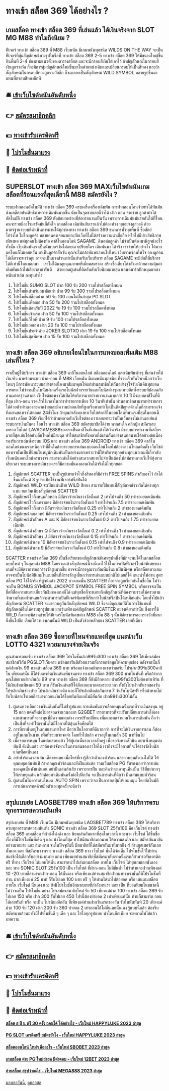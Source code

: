 # ทางเข้า สล็อต 369 ได้อย่างไร ?
## เกมสล็อต ทางเข้า สล็อต 369 ที่เล่นแล้ว ได้เงินจริงจาก SLOT MG M88 ทำไมถึงนิยม ?
ฟีเจอร์ ทางเข้า สล็อต 369 ที่ M88 เว็บพนัน มีเกมพนันทุกชนิด WILDS ON THE WAY จะเป็นฟีเจอร์ที่สุ่มสัญลักษณ์บางรูปในรีลที่ ทางเข้า สล็อต 369 2-5 ทางเข้า สล็อต 369 ให้มีขนาดใหญ่ขึ้น กินพื้นที่ 2-4 ช่องตามแนวตั้งของตารางสล็อต และจะมีกรอบสีเงินใส่เอาไว้ ถ้าสัญลักษณ์ในกรอบสีเงินถูกรางวัล ก็จะมีการสุ่มสัญลักษณ์ใหม่ขึ้นมาในตำแหน่งเดิมและเปลี่ยนกรอบให้เป็นสีทอง และถ้าสัญลักษณ์ในกรอบสีทองถูกรางวัลอีก ก็จะกลายเป็นสัญลักษณ์ WILD SYMBOL หลายรูปขึ้นมาแทนที่กรอบสีทองอีกที

## 🛎 [เข้าเว็บไซต์พนันอันดับหนึ่ง](https://bit.ly/3SdLNi2)
## 👉 [สมัครสมาชิกคลิก](https://bit.ly/3SdLNi2)
## 💵 [ทางเข้ารับเครดิตฟรี](https://bit.ly/3dyRKHj)
## 👑 [โปรโมชั่นมาแรง](https://bit.ly/3dyRKHj)
## 📱 [ติดต่อเจ้าหน้าที่](https://bit.ly/3dyRKHj)

## SUPERSLOT ทางเข้า สล็อต 369 MAXเว็บไซต์พนันเกม สล็อตที่ร้อนแรงที่สุดเดี๋ยวนี้ M88 สมัครยังไง ?
ระบบฝากถอนอัตโนมัติ ทางเข้า สล็อต 369 ครบเครื่องเรื่องเดิมพัน การฝากถอนโอนจ่ายทำได้ทันมันส่งผลดีต่อประสิทธิภาพการเดิมพันมากขึ้น นับเป็นจุดขายเลยก็ว่าได้ ฝาก ถอน จ่ายง่าย ลูกค้าทำได้อัตโนมัติ ทางเข้า สล็อต 369 ตัดข้อบกพร่องที่ต้องรอนานเป็นวัน เพราะการเดิมพันมันรอกันได้ที่ไหน คนจะรวยมีอะไรมาขัดมันก็ตัดใจ เกมสล็อต เดิมพันกับเราแล้วไม่ต้องห่วง ทุกอย่างลุล่วงดี ด้วยมาตรฐานระบบดีดำเนินการผ่านได้ทุกช่องทาง ทางเข้า สล็อต 369 ธนาคารทั่วทุกพื้นที่
ซื่อสัตย์ โปร่งใส ไม่โกงลูกค้า หลายคนคงเจอมาเยอะกับเว็บที่ไม่ได้สร้างความน่าเชื่อถือ หรือไม่มีประสิทธิภาพเพียงพอ แต่ทุกคนไม่ต้องท้อ คาสิโนออนไลน์ SAGAME  ดีพอต่อลูกค้า ไม่จำเป็นต้องมาพิสูจน์อะไรทั้งนั้น เว็บเดิมพันเราเป็นนัมเบอร์วันไม่เคยเอาเปรียบใคร เดิมพันมา ได้จริง เราจ่ายให้อย่างไว ได้มากแค่ไหนก็ไม่เคยหวั่น มาเป็นลูกค้าสักวัน คุณจะไม่กล้าหันหน้าหนไปไหน เว็บเราพร้อมให้ใจ ลองดูก่อนได้เดี๋ยวจะหาว่าคุย
อาจจะเป็นบางส่วนเท่านั้นสำหรับเว็บบริการ สล็อต SAGAME จะมีสักกี่ที่บริการได้ดีเท่านี้ไหนบอกมา    เราไม่ได้มาคุยคุณภาพพรีเมี่ยมสมราคา สร้างชื่อเสียงโด่งดังมาด้วยความคุ้มค่า เดิมพันแล้วไม่เสียเวลาการันตี    ด้วยยอดผู้เล่นที่ติดอันดับเว็บนิยมมากสุด แลนด์มาร์กปักหมุดแหล่งพนันน่าเล่น ลงทุนกำไร
1. โปรโมชั่น SUMO SLOT ฝาก 100 รับ 200 รวมโปรสล็อตทั้งหมด
2. โปรโมชั่นสำหรับสมาชิกเก่า ฝาก 99 รับ 300 รวมโปรสล็อตทั้งหมด
3. โปรโมชั่นสล็อตฝาก 50 รับ 100 ถอนไม่อั้นล่าสุด PG SLOT
4. โปรโมชั่นเพื่อเธอ ฝาก 50 รับ 200 รวมโปรสล็อตทั้งหมด
5. โปรโมชั่นต้อนรับปี 2022 รับ 19 รับ 100 รวมโปรสล็อตทั้งหมด
6. โปรโมชั่นเจ้าแรก ฝาก 50 รับ 100 รวมโปรสล็อตทั้งหมด
7. โปรโมชั่นวีไอพี ฝาก 9 รับ 100 รวมโปรสล็อตทั้งหมด
8. โปรโมชั่นวอเลท ฝาก 20 รับ 100 รวมโปรสล็อตทั้งหมด
9. โปรโมชั่นประจำค่าย JOKER SLOTXO ฝาก 19 รับ 100 รวมโปรสล็อตทั้งหมด
10. โปรโมชั่นสุดพิเศษ ฝาก 15 รับ 100 รวมโปรสล็อตทั้งหมด

## ทางเข้า สล็อต 369 อธิบายเงื่อนไขในการแทงบอลเพิ่มเติม M88 เล่นที่ไหน ?
เราเป็นผู้ให้บริการ ทางเข้า สล็อต 369 คาสิโนออนไลน์ สล็อตออนไลน์ และเดิมพันต่างๆ ที่เล่นง่ายได้เงินจริง มาพร้อมระบบ ฝาก-ถอน ที่ M88 เว็บพนัน มีเกมพนันทุกชนิด ที่รวดเร็วทันใจเหนือกว่าเว็บไหนๆ มีการพัฒนาระบบอย่างต่อเนื่องมาสัมมาคุณให้แก่ท่านสมาชิกให้กันอย่างจุใจรับเงินคืนทุกยอดการแทง ไม่ว่าจะเป็นโบนัสฝากครั้งแรกโบนัสฝากรายวันและโบนัสต่างๆมากมายอีกทั้งระบบที่ปลอดภัยตามมาตรฐานสากล
เว็บไซต์ของเราได้เปิดให้บริการมาอย่างยาวนานมากกว่า 10 ปี มีระบบคาสิโนที่ดีที่สุด ฝาก-ถอน รวดเร็วใช้เวลาในการทำรายการเพียง 10 วินาทีเท่านั้น ท่านสมาชิกสามารถทำรายการได้ด้วยตัวท่านเองสะดวกง่ายและมีความปลอดภัยที่สูงหรือหากทำไม่เป็นติดปัญหาด้านใดก็สามารถแจ้งทีมงานของเราได้ตลอด 24ชั่วโมง
ถ้าคุณกำลังมองหาเว็บไซต์คาสิโนออนไลน์ที่มาแรงที่สุดในตอนนี้ ทางเข้า สล็อต 369 เรียกได้ว่าห้ามพลาดกับเว็บไซต์ของเราเลยเพราะว่าเป็นเว็บตรงไม่ผ่านเอเย่นต์ ระบบการเงินมั่นคง โอนไว ทางเข้า สล็อต 369 สมัครสมาชิกได้ง่าย หากสนใจ คลิกปุ่ม สมัครเลย
เพราะเว็บไซต์ LAVAGAME888ของเราเป็นคาสิโนที่เล่นแล้วได้เงินจริง มีระบบการทำงานที่เสถียรมากที่สุดเล่นได้อย่างลื่นไหลไม่มีสะดุด ทำให้สมาชิกทั้งหลายได้เล่นกันอย่างสนุกสนานได้อย่างต่อเนื่องรองรับการเล่นทั้งระบบ IOS และ ทางเข้า สล็อต 369 ANDROID ทางเข้า สล็อต 369 คาสิโนออนไลน์ของเราเหนือกว่าที่อื่นใดด้วยระบบการเล่นแบบออนไลน์โดยไม่ต้องดาวน์โหลดติดตั้ง
เว็บไซต์ของเรานั้นเป็นที่นิยมในหมู่นักเดิมพันเป็นอย่างมากเพราะว่ามีให้บริการทุกอย่างทุกแนวเกมที่เกี่ยวกับเว็บพนันออนไลน์ครบวงจร สามารถเล่นได้อย่างสะดวกสบายไม่จำเป็นต้องไปสมัครหลายเว็บให้ยุ่งยากเสียเวลา ระบบทางการเงินของเราก็มีความมั่นคงถอนเงินได้จริงได้ไวทุกยอด
1. สัญลักษณ์ SCATTER จะเป็นรูปเทพเจ้าไวกิ้งสีทองที่มีคำว่า FREE SPINS กำกับเอาไว้ ถ้าได้ขึ้นมาตั้งแต่ 3 รูปจะเปิดใช้งานฟีเจอร์ฟรีสปินได้
2. สัญลักษณ์ WILD จะเป็นแผ่นป้าย WILD สีทอง สามารถใช้แทนที่สัญลักษณ์รางวัลได้ครบทุกแบบ ยกเว้นเพียงสัญลักษณ์ SCATTER
3. สัญลักษณ์ไวกิ้งหนุ่มถือหอก มีอัตราจ่ายเงินรางวัลตั้งแต่ 2 เท่าไปจนถึง 50 เท่าของยอดเดิมพัน
4. สัญลักษณ์ไวกิ้งเคราแดง มีอัตราจ่ายเงินรางวัลตั้งแต่ 1 เท่าไปจนถึง 7.5 เท่าของยอดเดิมพัน
5. สัญลักษณ์ไวกิ้งสาว มีอัตราจ่ายเงินรางวัลตั้งแต่ 0.25 เท่าไปจนถึง 2 เท่าของยอดเดิมพัน
6. สัญลักษณ์จอมเวทย์ มีอัตราจ่ายเงินรางวัลตั้งแต่ 0.25 เท่าไปจนถึง 2 เท่าของยอดเดิมพัน
7. สัญลักษณ์ตัวอักษร A และ K มีอัตราจ่ายเงินรางวัลตั้งแต่ 0.2 เท่าไปจนถึง 1.75 เท่าของยอดเดิมพัน
8. สัญลักษณ์ตัวอักษร Q มีอัตราจ่ายเงินรางวัลตั้งแต่ 0.2 เท่าไปจนถึง 1 เท่าของยอดเดิมพัน
9. สัญลักษณ์ตัวอักษร J มีอัตราจ่ายเงินรางวัลตั้งแต่ 0.15 เท่าไปจนถึง 1 เท่าของยอดเดิมพัน
10. สัญลักษณ์ตัวเลข 10 มีอัตราจ่ายเงินรางวัลตั้งแต่ 0.15 เท่าไปจนถึง 0.9 เท่าของยอดเดิมพัน
11. สัญลักษณ์ตัวเลข 9 มีอัตราจ่ายเงินรางวัลตั้งแต่ 0.1 เท่าไปจนถึง 0.8 เท่าของยอดเดิมพัน

SCATTER ทางเข้า สล็อต 369 เป็นชื่อเรียกของสัญลักษณ์พิเศษรูปหนึ่งที่มักจะพบได้ในเกมสล็อตแบบใหม่ ๆ ในยุคหลัง M88 โดยรวมแล้วสัญลักษณ์นี้จะมีเอาไว้ใช้ในการเปิดฟีเจอร์โบนัสพิเศษของเกมที่จะมีอัตราการออกรางวัลสูงมากขึ้น อาจจะมีการคูณรางวัลเพิ่มขึ้นมาเป็นพิเศษ หรือสล็อตบางเกมอาจจะเป็นโบนัสมินิเกมในแบบอื่นที่มีรางวัลสูงขึ้นกว่าการเล่นแบบปกติไปเลยก็ได้
แนะนำให้อ่าน สูตรสล็อต PG ใช้ได้จริง พิสูจน์แล้ว 2022
บางเกมนั้น SCATTER ก็อาจจะถูกเรียกกันในชื่ออื่น ไม่ว่าจะเป็น BONUS SYMBOL JACKPOT SYMBOL FREE SPIN SYMBOL หรืออาจจะเป็นชื่อที่สื่อความหมายเกี่ยวกับธีมของเกมก็ได้ แต่ทุกชื่อก็จะหมายถึงสัญลักษณ์ที่ต้องรวบรวมให้ครบตามจำนวนที่เกมกำหนดแล้วจะสามารถเปิดฟีเจอร์พิเศษที่เรียกว่าโบนัสฟรีสปินได้เหมือนกัน
โดยทั่วไปแล้วสัญลักษณ์ SCATTER จะมาควบคู่กันกับสัญลักษณ์ WILD ซึ่งจะมีคุณสมบัติในการใช้แทนที่สัญลักษณ์อื่นได้ครบทุกรูปแบบ ยกเว้นเพียงแค่สัญลักษณ์ SCATTER อย่างเดียวเท่านั้น ซึ่งการใช้ WILD ก็อาจจะมีส่วนช่วยให้ฟีเจอร์โบนัสพิเศษต่าง M88 เอ็ม 88 ๆ นั้นมีอัตราการออกรางวัลที่มากยิ่งขึ้นไปอีก เรียกได้ว่าบางเกมนั้นมี WILD เป็นตัวช่วยหลักของ SCATTER เลยทีเดียว

## ทางเข้า สล็อต 369 ซื้อหวยที่ไหนจ่ายแพงที่สุด แนะนำเว็บ LOTTO 4321 หวยมาแรงจ่ายเงินจริง
คุณสามารถขอรับ ทางเข้า สล็อต 369 โปรโมชั่นฝาก99รับ300 ทางเข้า สล็อต 369 ได้เพียงสมัครสมาชิกฟรีกับ PGSLOTเว็บตรง พร้อมการันตีตัวตนรวมทั้งกรอกข้อมูลให้ครบทุกช่อง หลังจากนั้นก็แค่ฝากเงิน 99 ทางเข้า สล็อต 369 บาท พร้อมแจ้งแอดมินทางแชทว่าขอรับ โปรฝาก99รับ300คาสิโน เพียงแค่นั้น ก็ได้รับเครดิตเงินเล่นเพิ่มจนครบ ทางเข้า สล็อต 369 300 บาทในทันที หรือถ้าหากคุณไม่อยากฝากเงินถึง 99 บาท ทางเข้า สล็อต 369 ก็ยังมีอีกหลาย ฝาก99รับ300ไม่ต้องทำเทิร์น ที่ใช้เงินฝากเพียงแค่ 50 บาท ก็รับเงินเล่นฟรีได้อีกเยอะมากตามระยะเวลา ทั้งยังโปรฝากทีแรกของวัน โปรฝากเงินช่วงบ่าย โปรฝากเงินช่วงดึก และก็โปรฝากติดต่อกันครบ 7 วันรับโบนัสฟรี หรือถ้าหากไม่รับโบนัสอะไรเลยก็สามารถถอนเงินได้โดยทันทีแบบไม่มีอั้นกับ ฝาก99รับ300ไม่อั้น
1. ผู้เล่นควรเลือกวางเงินเดิมพันที่ไม่ซ้ำรูปแบบ การเดิมพันอาจเลือกหมุนครั้งแรกที่วางเงินลงทุน อยู่ 15 แถว แต่ครั้งต่อไปอาจลดจำนวนลงมา G2GBET เราสามารถที่จะปรับเปลี่ยนการเล่นได้เอง และสามารถที่จะลงทุนที่มีความแตกต่าง การปรับเปลี่ยน เพิ่มและลดจำนวนในการเดิมพัน ถือว่าเป็นสิ่งที่จะทำให้เรานั้นได้มีโอกาสได้ลุ้นแจ็คพ็อตได้
2. การที่เรานั้นอยู่ในเกมนานเท่าไหร่ ถือว่าเป็นโอกาสที่ดีมากกว่า การที่จะได้เงินจากการเล่น ก็ต้องอยู่ในเกมในนาน เพื่อที่ระบบจะจดจำ โดยทั่วไปแล้ว ควรอยู่ในเกมสัก 30 นาทีขึ้นไป
3. เมื่อจบการหมุน ในแต่ละรอบแล้ว ให้ผู้เล่นนั้นรอเวลาสักครู่ เพื่อรอจังหวะสักนิด อย่าเพิ่งหมุนต่อทันที ดังนั้นแล้ว เราต้องหาจังหวะในการเล่นของเราให้ได้ เราถึงจะมีโอกาสที่จะได้รางวัลโบนัสแจ๊ตพ็อตนั้นเอง
4. อย่าหัวร้อนเวลาเล่น เด็ดขาดเลย เมื่อไหร่ที่เรารู้สึกว่าตัวเองหัวร้อน และควบคุมตัวเองไม่ได้ ให้คุณหยุดเล่นทันที ถ้าหากคุณหัวร้อนและยังฝืนเล่นต่อ รวมเว็บสล็อต PG รับรองเลยว่าการเล่นของคุณนั้นพังแน่นอน อย่าฝืนเล่นถ้าเสีย เพราะการฝืน และคิดว่าจะเอาทุนคืนเป็น วิธีที่แย่มากๆ ให้เราหยุดเล่น แล้วต่อยมาเดิมพันครั้งต่อไปอีกวัน จะเป็นการเล่นที่ดีกว่า ฝืนเล่นแบบหัวร้อน
5. ผู้เล่นนั้นไม่ควรเล่นโหมด  AUTO SPIN เพราะว่าจะเป็นการกดปุ่มให้เกมหมุน โดยอัตโนมัติ การเล่นควรกดด้วยมือตัวเองทุกครั้งจะดีกว่า

## สรุปแบบย่อ LAOSBET789 ทางเข้า สล็อต 369 ให้บริการครบทุกอรรถรสความบันเทิง
สรุปแบบย่อ ที่ M88 เว็บพนัน มีเกมพนันทุกชนิด LAOSBET789 ทางเข้า สล็อต 369 ให้บริการครบทุกอรรถรสความบันเทิง SONIC ทางเข้า สล็อต 369 SLOT 25รับ100 คือ เว็บไซต์ ทางเข้า สล็อต 369 เกมสล็อต ที่กำลังโด่งดัง และ นิยมเล่นกันมากที่สุดในเวลานี้ และทาง เว็บไซต์ ได้ขึ้นชื่อเรื่องที่มีโปรโมชั่นที่เด็ด ๆ และ น่าโดนที่สุด ทำให้มีสมาชิกมากมาย ให้ความสนใจ และ สมัครกันมากันอย่างมากมาย และ ล้นหลาม จนในปัจจุบันนี้ มีสมาชิกที่ได้สมัครกันมาที่มากถึง 4 ล้านยูสเซอร์กันเลยนั้นเอง และ ที่สมัครมา เพราะ ทางเข้า สล็อต 369 ทาง เว็บไซต์ นั้นได้จัดเต็ม โปรโมชั่นไว้ให้ท่านสมาชิกได้เลือกรับอย่างมากมาย แถม เพียงแค่ท่านสมาชิกที่สมัครมากับเราครั้งแรกก็สามารถรับเครดิตฟรี ที่ทาง เว็บไซต์ ได้มอบให้นั้น สามารถนำไปเล่นเกมสล็อต ภายใน เว็บไซต์ ได้ทุกเกมเลยนั้นเอง และ ทาง SONIC SLOT 25รับ100 เป็น เว็บไซต์ ที่ฝาก-ถอน ไม่มีขั้นต่ำ ไม่ว่าท่านจะฝากเพียงแค่ 10 -20 บาทก็สามารถฝาก-ถอน ได้นั้นเอง หรือเพียงแค่ท่านสมาชิกฝากมาทางเรานั้นก็มีโปรโมชั่นที่ท่าน ฝากเพียงแค่ 25 บาท ก็รับไปเลย 100 บาท ฟรี ๆ ให้ท่านได้นำไปต่อยอด หรือ เล่นเกมสล็อต ภายใน เว็บไซต์ นั้นเอง และ ยังมีโปรโมชั่นอีกมากมายที่กำลังมาแรง และ เป็น ที่ยอดนิยมในขนาดนี้ ไม่ว่าจะเป็น โปรโมชั่น อย่าง โปรสมัครสมาชิกใหม่ รับ 50 เพียงแค่ฝาก 100 ทางเข้า สล็อต 369 รับไปเลย 150 หรือ ฝาก 300 รับไปเลย 450 โปรนี้ต้องทำยอด 2 เท่าเพียงแค่นั้น ท่านก็สามารถ ถอนได้เลยทันที หรือ จะเป็น โปรนิยมอีกอัน ที่เพียงแค่ท่านฝากวันแรกของวัน รับโบนัสทันที 20 เพียงแค่ ฝาก 100 รับ 120 ฝาก 300 รับ 360 ทำยอด 2 เท่าถอนได้ไม่อั้นเลยนั้นเอง รู้แบบนี้แล้ว ต้องรีบสมัครมาแล้วนะ ยังมีโปรโมชั่นดี ๆ เด็ด ๆ และ ไฮโลทุกรูปแบบ น่าโดนอีกเพียบ จะพลาดไม่ได้แล้ว
บทความ

## 🛎 [เข้าเว็บไซต์พนันอันดับหนึ่ง](https://bit.ly/3SdLNi2)
## 👉 [สมัครสมาชิกคลิก](https://bit.ly/3SdLNi2)
## 💵 [ทางเข้ารับเครดิตฟรี](https://bit.ly/3dyRKHj)
## 👑 [โปรโมชั่นมาแรง](https://bit.ly/3dyRKHj)
## 📱 [ติดต่อเจ้าหน้าที่](https://bit.ly/3dyRKHj)

#### [สล็อต ส ปิ น ฟรี 30 ครั้ง ถอนได้ ได้อย่างไร - เว็บใหม่ HAPPYLUKE 2023 ล่าสุด](https://atom.io/themes/สล็อต%20ส%20ปิ%20น%20ฟรี%2030%20ครั้ง%20ถอนได้%20ได้อย่างไร%20-%20เว็บใหม่%20happyluke%202023%20ล่าสุด)
#### [PG SLOT เครดิตฟรี สมัครยังไง - เว็บใหม่ HAPPYLUKE 2023 ล่าสุด](https://atom.io/themes/pg%20slot%20เครดิตฟรี%20สมัครยังไง%20-%20เว็บใหม่%20happyluke%202023%20ล่าสุด)
#### [สล็อตออนไลน์ ใหม่ๆ คืออะไร - เว็บใหม่ SBOBET 2023 ล่าสุด](https://atom.io/themes/สล็อตออนไลน์%20ใหม่ๆ%20คืออะไร%20-%20เว็บใหม่%20sbobet%202023%20ล่าสุด)
#### [เกมสล็อต ค่าย PG ใหม่ล่าสุด มีคำตอบ - เว็บใหม่ 12BET 2023 ล่าสุด](https://atom.io/themes/เกมสล็อต%20ค่าย%20pg%20ใหม่ล่าสุด%20มีคำตอบ%20-%20เว็บใหม่%2012bet%202023%20ล่าสุด)
#### [ค่ายสล็อต สรุปว่าอะไร - เว็บใหม่ MEGA888 2023 ล่าสุด](https://atom.io/themes/ค่ายสล็อต%20สรุปว่าอะไร%20-%20เว็บใหม่%20mega888%202023%20ล่าสุด)

[ผลบอลวันนี้](https://siamsport.tv "ผลบอลวันนี้"), [ดูบอลสด](https://siamsport.tv/ดูบอลสด "ดูบอลสด")